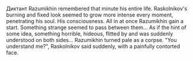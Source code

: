 Диктант
	Razumikhin remembered that minute his entire life. Raskolnikov's burning and fixed look seemed to grow more intense every moment, penetrating his soul. His consciousness. All in at once Razumikhin gain a start. Something strange seemed to pass between them...  As if the hint of some idea, something horrible, hideous, flitted by and was suddenly understood on both sides... Razumikhin turned pale as a corpse. "You understand me?", Raskolnikov said suddenly, with a painfully contorted face.